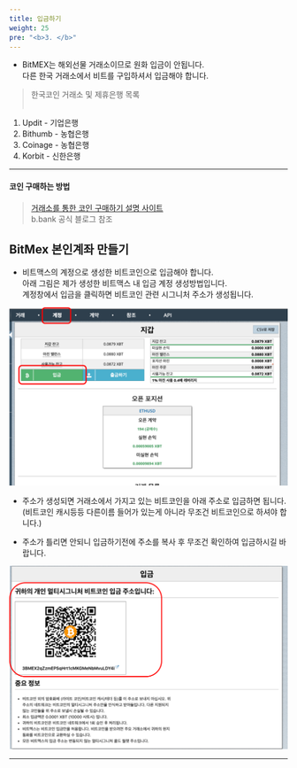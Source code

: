 ```yaml
---
title: 입금하기
weight: 25
pre: "<b>3. </b>"
---
```




- BitMEX는 해외선물 거래소이므로 원화 입금이 안됩니다. </br> 다른 한국 거래소에서 비트를 구입하셔서 입금해야 합니다.

>한국코인 거래소 및 제휴은행 목록</br></br>
1. Updit    - 기업은행</br>
2. Bithumb  - 농협은행</br>
3. Coinage  - 농협은행</br>
4. Korbit   - 신한은행</br>

---

#### 코인 구매하는 방법

>[거래소를 통한 코인 구매하기 설명 사이트](https://blog.naver.com/bebank/221547439028)</br>
b.bank 공식 블로그 참조



## BitMex 본인계좌 만들기

- 비트맥스의 계정으로 생성한 비트코인으로 입금해야 합니다.</br>
아래 그림은 제가 생성한 비트맥스 내 입금 계정 생성방법입니다.</br>계정창에서 입금을 클릭하면 비트코인 관련 시그니처 주소가 생성됩니다.

![](/picture/wallet1.png?width=700&height=400)

- 주소가 생성되면 거래소에서 가지고 있는 비트코인을 아래 주소로 입금하면 됩니다.</br>
(비트코인 캐시등등 다른이름 들어가 있는게 아니라 무조건 비트코인으로 하셔야 합니다.)

- 주소가 틀리면 안되니 입금하기전에 주소를 복사 후 무조건 확인하여 입금하시길 바랍니다.

![](/picture/wallet2.png?width=700&height=400)


---








